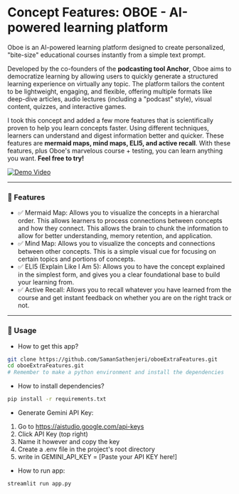 # Concept Features: OBOE - AI-powered learning platform 

Oboe is an AI-powered learning platform designed to create personalized, "bite-size" educational courses instantly from a simple text prompt.

Developed by the co-founders of the **podcasting tool Anchor**, Oboe aims to democratize learning by allowing users to quickly generate a structured learning experience on virtually any topic. The platform tailors the content to be lightweight, engaging, and flexible, offering multiple formats like deep-dive articles, audio lectures (including a "podcast" style), visual content, quizzes, and interactive games.

I took this concept and added a few more features that is scientifically proven to help you learn concepts faster. Using different techniques, learners can understand and digest information better and quicker. These features are **mermaid maps, mind maps, ELI5, and active recall**. With these features, plus Oboe's marvelous course + testing, you can learn anything you want. **Feel free to try!**

[![Demo Video](https://img.youtube.com/vi/5OWN4DawjU8/maxresdefault.jpg)](https://www.youtube.com/watch?v=5OWN4DawjU8)

---

### 🚀 Features

- ✅ Mermaid Map: Allows you to visualize the concepts in a hierarchal order. This allows learners to process connections between concepts and how they connect. This allows the brain to chunk the information to allow for better understanding, memory retention, and application.
- ✅ Mind Map: Allows you to visualize the concepts and connections between other concepts. This is a simple visual cue for focusing on certain topics and portions of concepts.
- ✅ ELI5 (Explain Like I Am 5): Allows you to have the concept explained in the simplest form, and gives you a clear foundational base to build your learning from. 
- ✅ Active Recall: Allows you to recall whatever you have learned from the course and get instant feedback on whether you are on the right track or not.

---

### 🫵 Usage

- How to get this app?
```sh
git clone https://github.com/SamanSathenjeri/oboeExtraFeatures.git
cd oboeExtraFeatures.git
# Remember to make a python environment and install the dependencies
```

- How to install dependencies?
```sh
pip install -r requirements.txt
```

- Generate Gemini API Key:
1) Go to https://aistudio.google.com/api-keys
2) Click API Key (top right)
3) Name it however and copy the key
4) Create a .env file in the project's root directory
5) write in GEMINI_API_KEY = [Paste your API KEY here!]

- How to run app:
```sh
streamlit run app.py
```